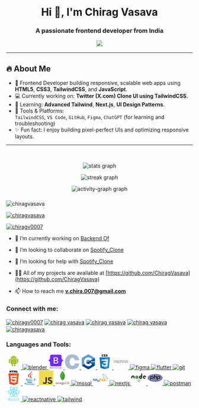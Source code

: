 <h1 align="center">Hi 👋, I'm Chirag Vasava</h1>
<h3 align="center">A passionate frontend developer from India</h3>

<p align="center">
  <img src="https://camo.githubusercontent.com/7cab7453b50c32be4c3605a42cb5e509644666999796555e759d06a9facf6b4a/68747470733a2f2f63646e2e6472696262626c652e636f6d2f75736572732f323133313939332f73637265656e73686f74732f343934383733362f74686f75676874776f726b732d6769665f6472696262626c652e676966" height="200" />
</p>

---
## 🔥 About Me

- 🎯 Frontend Developer building responsive, scalable web apps using **HTML5**, **CSS3**, **TailwindCSS**, and **JavaScript**.
- 💻 Currently working on: **Twitter (X.com) Clone UI using TailwindCSS**.
- 🧠 Learning: **Advanced Tailwind**, **Next.js**, **UI Design Patterns**.
- 🚀 Tools & Platforms:  
  `TailwindCSS`, `VS Code`, `GitHub`, `Figma`, `ChatGPT` (for learning and troubleshooting)
- ✨ Fun fact: I enjoy building pixel-perfect UIs and optimizing responsive layouts.

---

<div align="center"><br>
  
  <img align="center" src="https://github-readme-stats.vercel.app/api?username=chiragvasava&hide_title=false&hide_rank=false&show_icons=false&include_all_commits=true&count_private=true&disable_animations=false&theme=react&locale=en&hide_border=false" height="150" alt="stats graph"  /><br>
  
  <img src="https://streak-stats.demolab.com?user=chiragvasava&locale=en&mode=daily&theme=react&hide_border=false&border_radius=5&date_format=M%20j%5B,%20Y%5D" height="150" alt="streak graph"  /><br>

  <!-- <img src="https://github-readme-stats.vercel.app/api/top-langs?username=chiragvasava&locale=en&hide_title=false&layout=compact&card_width=320&langs_count=5&theme=react&hide_border=false" height="150" alt="languages graph"/><br> -->
  
  <img src="https://github-readme-activity-graph.vercel.app/graph?username=chiragvasava&hide_border=false&theme=react" height="150" alt="activity-graph graph"  /><br>
</div>

###

<p align="left"> <img src="https://komarev.com/ghpvc/?username=chiragvasava&label=Profile%20views&color=0e75b6&style=flat" alt="chiragvasava" /> </p>

<p align="left"> <a href="https://github.com/ryo-ma/github-profile-trophy"><img src="https://github-profile-trophy.vercel.app/?username=chiragvasava" alt="chiragvasava" /></a> </p>

<p align="left"> <a href="https://twitter.com/chiragv0007" target="blank"><img src="https://img.shields.io/twitter/follow/chiragv0007?logo=twitter&style=for-the-badge" alt="chiragv0007" /></a> </p>

- 🔭 I’m currently working on [Backend Of](https://github.com/ChiragVasava/Spotify_Clonne.git)

- 👯 I’m looking to collaborate on [Spotify_Clone](https://github.com/ChiragVasava/Spotify_Clonne.git)

- 🤝 I’m looking for help with [Spotify_Clone](https://github.com/ChiragVasava/Spotify_Clonne.git)

- 👨‍💻 All of my projects are available at [https://github.com/ChiragVasava](https://github.com/ChiragVasava)

- 📫 How to reach me **v.chira.007@gmail.com**

<h3 align="left">Connect with me:</h3>
<p align="left">
<a href="https://twitter.com/chiragv0007" target="blank"><img align="center" src="https://raw.githubusercontent.com/rahuldkjain/github-profile-readme-generator/master/src/images/icons/Social/twitter.svg" alt="chiragv0007" height="30" width="40" /></a>
<a href="https://linkedin.com/in/chirag vasava" target="blank"><img align="center" src="https://raw.githubusercontent.com/rahuldkjain/github-profile-readme-generator/master/src/images/icons/Social/linked-in-alt.svg" alt="chirag vasava" height="30" width="40" /></a>
<a href="https://fb.com/chirag vasava" target="blank"><img align="center" src="https://raw.githubusercontent.com/rahuldkjain/github-profile-readme-generator/master/src/images/icons/Social/facebook.svg" alt="chirag vasava" height="30" width="40" /></a>
<a href="https://instagram.com/chirag vasava" target="blank"><img align="center" src="https://raw.githubusercontent.com/rahuldkjain/github-profile-readme-generator/master/src/images/icons/Social/instagram.svg" alt="chirag vasava" height="30" width="40" /></a>
<a href="https://www.leetcode.com/chiragvasava" target="blank"><img align="center" src="https://raw.githubusercontent.com/rahuldkjain/github-profile-readme-generator/master/src/images/icons/Social/leet-code.svg" alt="chiragvasava" height="30" width="40" /></a>
</p>

<h3 align="left">Languages and Tools:</h3>
<p align="left"> <a href="https://developer.android.com" target="_blank" rel="noreferrer"> 
  <img src="https://raw.githubusercontent.com/devicons/devicon/master/icons/android/android-original-wordmark.svg" alt="android" width="40" height="40"/> </a> <a href="https://www.blender.org/" target="_blank" rel="noreferrer"> 
  <img src="https://download.blender.org/branding/community/blender_community_badge_white.svg" alt="blender" width="40" height="40"/> </a> <a href="https://getbootstrap.com" target="_blank" rel="noreferrer"> 
  <img src="https://raw.githubusercontent.com/devicons/devicon/master/icons/bootstrap/bootstrap-plain-wordmark.svg" alt="bootstrap" width="40" height="40"/> </a> <a href="https://www.cprogramming.com/" target="_blank" rel="noreferrer"> 
  <img src="https://raw.githubusercontent.com/devicons/devicon/master/icons/c/c-original.svg" alt="c" width="40" height="40"/> </a> <a href="https://www.w3schools.com/cpp/" target="_blank" rel="noreferrer">
  <img src="https://raw.githubusercontent.com/devicons/devicon/master/icons/cplusplus/cplusplus-original.svg" alt="cplusplus" width="40" height="40"/> </a> <a href="https://www.w3schools.com/css/" target="_blank" rel="noreferrer"> 
  <img src="https://raw.githubusercontent.com/devicons/devicon/master/icons/css3/css3-original-wordmark.svg" alt="css3" width="40" height="40"/> </a> <a href="https://expressjs.com" target="_blank" rel="noreferrer"> 
  <img src="https://raw.githubusercontent.com/devicons/devicon/master/icons/express/express-original-wordmark.svg" alt="express" width="40" height="40"/> </a> <a href="https://www.figma.com/" target="_blank" rel="noreferrer"> 
  <img src="https://www.vectorlogo.zone/logos/figma/figma-icon.svg" alt="figma" width="40" height="40"/> </a> <a href="https://flutter.dev" target="_blank" rel="noreferrer"> 
  <img src="https://www.vectorlogo.zone/logos/flutterio/flutterio-icon.svg" alt="flutter" width="40" height="40"/> </a> <a href="https://git-scm.com/" target="_blank" rel="noreferrer">
  <img src="https://www.vectorlogo.zone/logos/git-scm/git-scm-icon.svg" alt="git" width="40" height="40"/> </a> <a href="https://www.w3.org/html/" target="_blank" rel="noreferrer"> 
  <img src="https://raw.githubusercontent.com/devicons/devicon/master/icons/html5/html5-original-wordmark.svg" alt="html5" width="40" height="40"/> </a> <a href="https://www.java.com" target="_blank" rel="noreferrer"> 
  <img src="https://raw.githubusercontent.com/devicons/devicon/master/icons/java/java-original.svg" alt="java" width="40" height="40"/> </a> <a href="https://developer.mozilla.org/en-US/docs/Web/JavaScript" target="_blank" rel="noreferrer"> 
  <img src="https://raw.githubusercontent.com/devicons/devicon/master/icons/javascript/javascript-original.svg" alt="javascript" width="40" height="40"/> </a> <a href="https://www.mongodb.com/" target="_blank" rel="noreferrer"> 
  <img src="https://raw.githubusercontent.com/devicons/devicon/master/icons/mongodb/mongodb-original-wordmark.svg" alt="mongodb" width="40" height="40"/> </a> <a href="https://www.microsoft.com/en-us/sql-server" target="_blank" rel="noreferrer"> 
  <img src="https://www.svgrepo.com/show/303229/microsoft-sql-server-logo.svg" alt="mssql" width="40" height="40"/> </a> <a href="https://www.mysql.com/" target="_blank" rel="noreferrer"> 
  <img src="https://raw.githubusercontent.com/devicons/devicon/master/icons/mysql/mysql-original-wordmark.svg" alt="mysql" width="40" height="40"/> </a> <a href="https://nextjs.org/" target="_blank" rel="noreferrer"> 
  <img src="https://cdn.worldvectorlogo.com/logos/nextjs-2.svg" alt="nextjs" width="40" height="40"/> </a> <a href="https://nodejs.org" target="_blank" rel="noreferrer"> 
  <img src="https://raw.githubusercontent.com/devicons/devicon/master/icons/nodejs/nodejs-original-wordmark.svg" alt="nodejs" width="40" height="40"/> </a> <a href="https://www.php.net" target="_blank" rel="noreferrer"> 
  <img src="https://raw.githubusercontent.com/devicons/devicon/master/icons/php/php-original.svg" alt="php" width="40" height="40"/> </a> <a href="https://postman.com" target="_blank" rel="noreferrer"> <img src="https://www.vectorlogo.zone/logos/getpostman/getpostman-icon.svg" alt="postman" width="40" height="40"/> </a> <a href="https://reactjs.org/" target="_blank" rel="noreferrer"> 
  <img src="https://raw.githubusercontent.com/devicons/devicon/master/icons/react/react-original-wordmark.svg" alt="react" width="40" height="40"/> </a> <a href="https://reactnative.dev/" target="_blank" rel="noreferrer"> 
  <img src="https://reactnative.dev/img/header_logo.svg" alt="reactnative" width="40" height="40"/> </a> <a href="https://tailwindcss.com/" target="_blank" rel="noreferrer"> <img src="https://www.vectorlogo.zone/logos/tailwindcss/tailwindcss-icon.svg" alt="tailwind" width="40" height="40"/> </a> </p>
